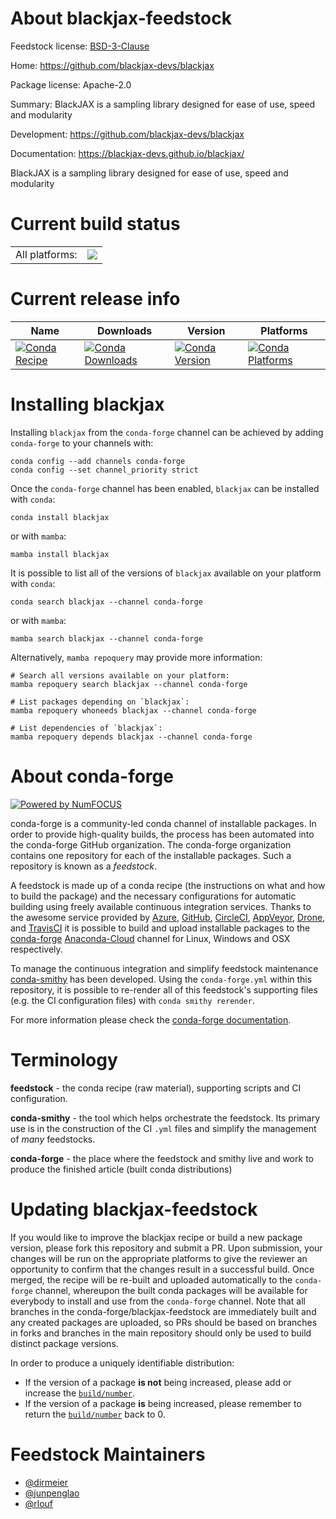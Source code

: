 About blackjax-feedstock
========================

Feedstock license: [BSD-3-Clause](https://github.com/conda-forge/blackjax-feedstock/blob/main/LICENSE.txt)

Home: https://github.com/blackjax-devs/blackjax

Package license: Apache-2.0

Summary: BlackJAX is a sampling library designed for ease of use, speed and modularity

Development: https://github.com/blackjax-devs/blackjax

Documentation: https://blackjax-devs.github.io/blackjax/

BlackJAX is a sampling library designed for ease of use, speed and modularity


Current build status
====================


<table><tr><td>All platforms:</td>
    <td>
      <a href="https://dev.azure.com/conda-forge/feedstock-builds/_build/latest?definitionId=17478&branchName=main">
        <img src="https://dev.azure.com/conda-forge/feedstock-builds/_apis/build/status/blackjax-feedstock?branchName=main">
      </a>
    </td>
  </tr>
</table>

Current release info
====================

| Name | Downloads | Version | Platforms |
| --- | --- | --- | --- |
| [![Conda Recipe](https://img.shields.io/badge/recipe-blackjax-green.svg)](https://anaconda.org/conda-forge/blackjax) | [![Conda Downloads](https://img.shields.io/conda/dn/conda-forge/blackjax.svg)](https://anaconda.org/conda-forge/blackjax) | [![Conda Version](https://img.shields.io/conda/vn/conda-forge/blackjax.svg)](https://anaconda.org/conda-forge/blackjax) | [![Conda Platforms](https://img.shields.io/conda/pn/conda-forge/blackjax.svg)](https://anaconda.org/conda-forge/blackjax) |

Installing blackjax
===================

Installing `blackjax` from the `conda-forge` channel can be achieved by adding `conda-forge` to your channels with:

```
conda config --add channels conda-forge
conda config --set channel_priority strict
```

Once the `conda-forge` channel has been enabled, `blackjax` can be installed with `conda`:

```
conda install blackjax
```

or with `mamba`:

```
mamba install blackjax
```

It is possible to list all of the versions of `blackjax` available on your platform with `conda`:

```
conda search blackjax --channel conda-forge
```

or with `mamba`:

```
mamba search blackjax --channel conda-forge
```

Alternatively, `mamba repoquery` may provide more information:

```
# Search all versions available on your platform:
mamba repoquery search blackjax --channel conda-forge

# List packages depending on `blackjax`:
mamba repoquery whoneeds blackjax --channel conda-forge

# List dependencies of `blackjax`:
mamba repoquery depends blackjax --channel conda-forge
```


About conda-forge
=================

[![Powered by
NumFOCUS](https://img.shields.io/badge/powered%20by-NumFOCUS-orange.svg?style=flat&colorA=E1523D&colorB=007D8A)](https://numfocus.org)

conda-forge is a community-led conda channel of installable packages.
In order to provide high-quality builds, the process has been automated into the
conda-forge GitHub organization. The conda-forge organization contains one repository
for each of the installable packages. Such a repository is known as a *feedstock*.

A feedstock is made up of a conda recipe (the instructions on what and how to build
the package) and the necessary configurations for automatic building using freely
available continuous integration services. Thanks to the awesome service provided by
[Azure](https://azure.microsoft.com/en-us/services/devops/), [GitHub](https://github.com/),
[CircleCI](https://circleci.com/), [AppVeyor](https://www.appveyor.com/),
[Drone](https://cloud.drone.io/welcome), and [TravisCI](https://travis-ci.com/)
it is possible to build and upload installable packages to the
[conda-forge](https://anaconda.org/conda-forge) [Anaconda-Cloud](https://anaconda.org/)
channel for Linux, Windows and OSX respectively.

To manage the continuous integration and simplify feedstock maintenance
[conda-smithy](https://github.com/conda-forge/conda-smithy) has been developed.
Using the ``conda-forge.yml`` within this repository, it is possible to re-render all of
this feedstock's supporting files (e.g. the CI configuration files) with ``conda smithy rerender``.

For more information please check the [conda-forge documentation](https://conda-forge.org/docs/).

Terminology
===========

**feedstock** - the conda recipe (raw material), supporting scripts and CI configuration.

**conda-smithy** - the tool which helps orchestrate the feedstock.
                   Its primary use is in the construction of the CI ``.yml`` files
                   and simplify the management of *many* feedstocks.

**conda-forge** - the place where the feedstock and smithy live and work to
                  produce the finished article (built conda distributions)


Updating blackjax-feedstock
===========================

If you would like to improve the blackjax recipe or build a new
package version, please fork this repository and submit a PR. Upon submission,
your changes will be run on the appropriate platforms to give the reviewer an
opportunity to confirm that the changes result in a successful build. Once
merged, the recipe will be re-built and uploaded automatically to the
`conda-forge` channel, whereupon the built conda packages will be available for
everybody to install and use from the `conda-forge` channel.
Note that all branches in the conda-forge/blackjax-feedstock are
immediately built and any created packages are uploaded, so PRs should be based
on branches in forks and branches in the main repository should only be used to
build distinct package versions.

In order to produce a uniquely identifiable distribution:
 * If the version of a package **is not** being increased, please add or increase
   the [``build/number``](https://docs.conda.io/projects/conda-build/en/latest/resources/define-metadata.html#build-number-and-string).
 * If the version of a package **is** being increased, please remember to return
   the [``build/number``](https://docs.conda.io/projects/conda-build/en/latest/resources/define-metadata.html#build-number-and-string)
   back to 0.

Feedstock Maintainers
=====================

* [@dirmeier](https://github.com/dirmeier/)
* [@junpenglao](https://github.com/junpenglao/)
* [@rlouf](https://github.com/rlouf/)

